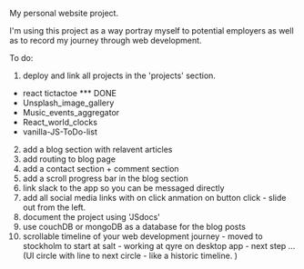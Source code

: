 My personal website project.

I'm using this project as a way portray myself to potential employers as well as to record my journey through web development.

To do:

1. deploy and link all projects in the 'projects' section.

- react tictactoe \*\*\* DONE
- Unsplash_image_gallery
- Music_events_aggregator
- React_world_clocks
- vanilla-JS-ToDo-list

2. add a blog section with relavent articles
3. add routing to blog page
4. add a contact section + comment section
5. add a scroll progress bar in the blog section
6. link slack to the app so you can be messaged directly
7. add all social media links with on click anmation on button click - slide out from the left.
8. document the project using 'JSdocs'
9. use couchDB or mongoDB as a database for the blog posts
10. scrollable timeline of your web development journey - moved to stockholm to start at salt - working at qyre on desktop app - next step ... (UI circle with line to next circle - like a historic timeline. )
